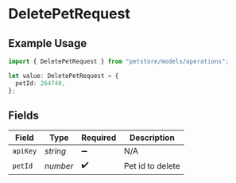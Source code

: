 # DeletePetRequest

## Example Usage

```typescript
import { DeletePetRequest } from "petstore/models/operations";

let value: DeletePetRequest = {
  petId: 264740,
};
```

## Fields

| Field              | Type               | Required           | Description        |
| ------------------ | ------------------ | ------------------ | ------------------ |
| `apiKey`           | *string*           | :heavy_minus_sign: | N/A                |
| `petId`            | *number*           | :heavy_check_mark: | Pet id to delete   |